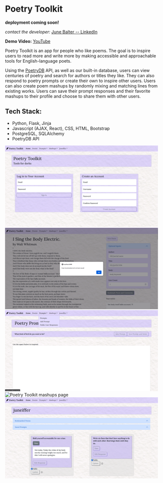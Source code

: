 # Poetry Toolkit

**deployment coming soon!**

*contact the developer:* [June Balter -- LinkedIn](https://www.linkedin.com/in/june-balter/)

**Demo Video:** [YouTube](https://www.youtube.com/watch?v=i6cDlsd1Lxk)

Poetry Toolkit is an app for people who like poems. The goal is to inspire users to read more and write more by making accessible and approachable tools for English-language poets.

Using the [PoetryDB](https://poetrydb.org/index.html) API, as well as our built-in database, users can view centuries of poetry and search for authors or titles they like. They can also respond to poetry prompts or create their own to inspire other users. Users can also create poem mashups by randomly mixing and matching lines from existing works. Users can save their prompt responses and their favorite mashups to their profile and choose to share them with other users.

## Tech Stack:
- Python, Flask, Jinja 
- Javascript (AJAX, React), CSS, HTML, Bootstrap
- PostgreSQL, SQLAlchemy
- PoetryDB API

![Poetry Toolkit front page](/README/Front%20Page.png)
![Poetry Toolkit poems page](/README/Poems%20bookmark%20alert.png)
![Poetry Toolkit prompts page](/README/Prompts.png)
![Poetry Toolkit mashups page](/README/Mashups.png)
![Poetry Toolkit user profile page](/README/User%20Profile.png)
